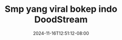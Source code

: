 --- 
title: "Smp yang viral bokep indo  DoodStream"
description: "nonton  video bokep Smp yang viral bokep indo  DoodStream     new"
date: 2024-11-16T12:51:12-08:00
file_code: "dki80odktzvu"
draft: false
cover: "o8qvvqwztan7lfzp.jpg"
tags: ["Smp", "yang", "viral", "bokep", "indo", "DoodStream", "bokep-indo", "bokep-viral", "bokep-ig"]
length: 668
fld_id: "1392270"
foldername: "akuteriak"
categories: ["akuteriak"]
views: 102
---